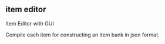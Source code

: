 ## item editor

Item Editor with GUI

Compile each item for constructing an item bank in json format.
